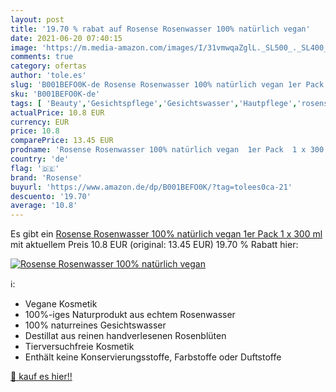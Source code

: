 ```yaml
---
layout: post
title: '19.70 % rabat auf Rosense Rosenwasser 100% natürlich vegan'
date: 2021-06-20 07:40:15
image: 'https://m.media-amazon.com/images/I/31vmwqaZglL._SL500_._SL400_.jpg'
comments: true
category: ofertas
author: 'tole.es'
slug: 'B001BEFO0K-de Rosense Rosenwasser 100% natürlich vegan 1er Pack 1 x 300 ml'
sku: 'B001BEFO0K-de'
tags: [ 'Beauty','Gesichtspflege','Gesichtswasser','Hautpflege','rosense', ]
actualPrice: 10.8 EUR
currency: EUR
price: 10.8
comparePrice: 13.45 EUR
prodname: 'Rosense Rosenwasser 100% natürlich vegan  1er Pack  1 x 300 ml '
country: 'de'
flag: '🇩🇪'
brand: 'Rosense'
buyurl: 'https://www.amazon.de/dp/B001BEFO0K/?tag=tolees0ca-21'
descuento: '19.70'
average: '10.8'
---
```


Es gibt ein [Rosense Rosenwasser 100% natürlich vegan  1er Pack  1 x 300 ml ](https://www.amazon.de/dp/B001BEFO0K/?tag=tolees0ca-21) mit aktuellem Preis 10.8 EUR (original: 13.45 EUR) 19.70 % Rabatt hier:

[![Rosense Rosenwasser 100% natürlich vegan](https://m.media-amazon.com/images/I/31vmwqaZglL._SL500_._SL400_.jpg)](https://www.amazon.de/dp/B001BEFO0K/?tag=tolees0ca-21)

ℹ️:

- Vegane Kosmetik
- 100%-iges Naturprodukt aus echtem Rosenwasser
- 100% naturreines Gesichtswasser
- Destillat aus reinen handverlesenen Rosenblüten
- Tierversuchfreie Kosmetik
- Enthält keine Konservierungsstoffe, Farbstoffe oder Duftstoffe

[🛒 kauf es hier!!](https://www.amazon.de/dp/B001BEFO0K/?tag=tolees0ca-21)
